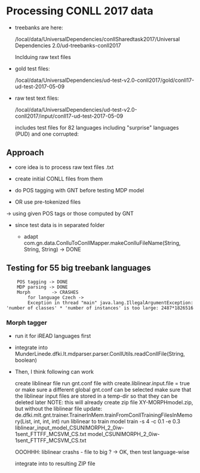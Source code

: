 # Processing CONLL 2017 data

- treebanks are here:

	/local/data/UniversalDependencies/conllSharedtask2017/Universal Dependencies 2.0/ud-treebanks-conll2017

	Inclduing raw text files

- gold test files:

	/local/data/UniversalDependencies/ud-test-v2.0-conll2017/gold/conll17-ud-test-2017-05-09

- raw test text files:

	/local/data/UniversalDependencies/ud-test-v2.0-conll2017/input/conll17-ud-test-2017-05-09

	includes test files for 82 languages
	including "surprise" languages (PUD)
	and one corrupted: 

## Approach

- core idea is to process raw text files .txt 

- create initial CONLL files from them

- do POS tagging with GNT before testing MDP model

- OR use pre-tokenized files

-> using given POS tags or those computed by GNT

- since test data is in separated folder

	- adapt com.gn.data.ConlluToConllMapper.makeConlluFileName(String, String, String) -> DONE
	
## Testing for 55 big treebank languages
	
		POS tagging -> DONE
		MDP parsing -> DONE
		Morph		 -> CRASHES
			for language Czech -> 
			Exception in thread "main" java.lang.IllegalArgumentException: 'number of classes' * 'number of instances' is too large: 2487*1826516
		
### Morph tagger

- run it for iREAD languages first
- integrate into MunderLinede.dfki.lt.mdparser.parser.ConllUtils.readConllFile(String, boolean)

- Then, I think following can work

	create liblinear file
		run gnt.conf file with create.liblinear.input.file = true 
		or make sure a different global gnt.conf can be selected
		make sure that the liblinear input files are stored in a temp-dir so that they can be deleted later
		NOTE: this will already create zip file XY-MORPHmodel.zip, but without the liblinear file
			update: de.dfki.mlt.gnt.trainer.TrainerInMem.trainFromConllTrainingFilesInMemory(List<String>, int, int, int)
	run liblinear to train model
		train -s 4 -c 0.1 -e 0.3 liblinear_input_model_CSUNIMORPH_2_0iw-1sent_FTTFF_MCSVM_CS.txt model_CSUNIMORPH_2_0iw-1sent_FTTFF_MCSVM_CS.txt
	
	OOOHHH: liblinear crashs - file to big ? -> OK, then test language-wise
		
	integrate into to resulting ZIP file
	
	
